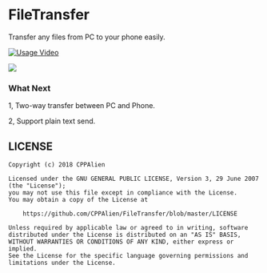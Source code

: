 # FileTransfer
Transfer any files from PC to your phone easily.

[![Usage Video](http://7xq276.com2.z0.glb.qiniucdn.com/filetransfer_cover.jpg)](https://www.youtube.com/watch?v=NUNaORa1YzM)

![](http://7xq276.com2.z0.glb.qiniucdn.com/google_play.png)

### What Next
1, Two-way transfer between PC and Phone. 

2, Support plain text send.

## LICENSE
```
Copyright (c) 2018 CPPAlien

Licensed under the GNU GENERAL PUBLIC LICENSE, Version 3, 29 June 2007 (the "License");
you may not use this file except in compliance with the License.
You may obtain a copy of the License at

    https://github.com/CPPAlien/FileTransfer/blob/master/LICENSE

Unless required by applicable law or agreed to in writing, software
distributed under the License is distributed on an "AS IS" BASIS,
WITHOUT WARRANTIES OR CONDITIONS OF ANY KIND, either express or implied.
See the License for the specific language governing permissions and
limitations under the License.
```

